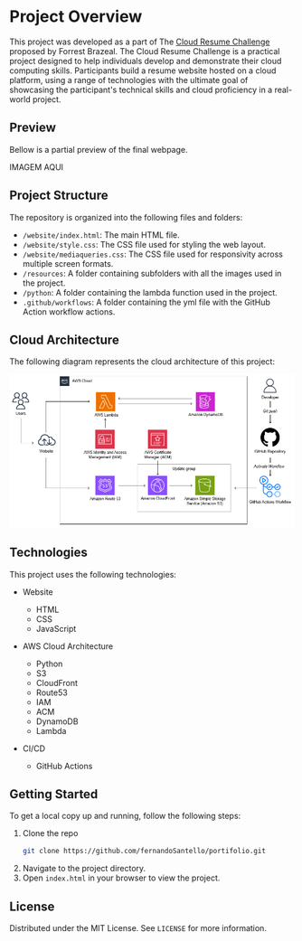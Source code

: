 # Project Overview

This project was developed as a part of The [Cloud Resume Challenge](http://www.google.fr/ "Cloud Resume Challenge") proposed by Forrest Brazeal. The Cloud Resume Challenge is a practical project designed to help individuals develop and demonstrate their cloud computing skills. Participants build a resume website hosted on a cloud platform, using a range of technologies with the ultimate goal of showcasing the participant's technical skills and cloud proficiency in a real-world project.

## Preview

Bellow is a partial preview of the final webpage.

IMAGEM AQUI

## Project Structure

The repository is organized into the following files and folders:

- `/website/index.html`: The main HTML file.
- `/website/style.css`: The CSS file used for styling the web layout.
- `/website/mediaqueries.css`: The CSS file used for responsivity across multiple screen formats.
- `/resources`: A folder containing subfolders with all the images used in the project.
- `/python`: A folder containing the lambda function used in the project.
- `.github/workflows`: A folder containing the yml file with the GitHub Action workflow actions.


## Cloud Architecture
The following diagram represents the cloud architecture of this project:

![picture alt](https://raw.githubusercontent.com/fernandoSantello/portifolio/main/resources/images/project-pictures/project-2.png?token=GHSAT0AAAAAACIVC7UKJ22EWPTBD72OGXDQZLN6YGA "Cloud Architecture")

## Technologies
This project uses the following technologies:

- Website
    - HTML
    - CSS
    - JavaScript

- AWS Cloud Architecture
    - Python
    - S3
    - CloudFront
    - Route53
    - IAM
    - ACM
    - DynamoDB
    - Lambda

- CI/CD
    - GitHub Actions

## Getting Started

To get a local copy up and running, follow the following steps:

1. Clone the repo
   ```sh
   git clone https://github.com/fernandoSantello/portifolio.git
   ```
2. Navigate to the project directory.
3. Open `index.html` in your browser to view the project.

## License

Distributed under the MIT License. See `LICENSE` for more information.

